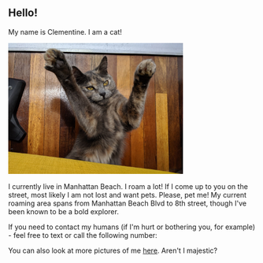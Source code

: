 ## Hello!

My name is Clementine. I am a cat!


<img src="/uploads/slider/signal-2019-06-07-143441.jpg" width="355" height="266">


I currently live in Manhattan Beach. I roam a lot! If I come up to you on the street, most likely I am not lost and want pets. Please, pet me!
My current roaming area spans from Manhattan Beach Blvd to 8th street, though I've been known to be a bold explorer.

If you need to contact my humans (if I'm hurt or bothering you, for example) - feel free to text or call the following number:

You can also look at more pictures of me [here](https://photos.google.com/share/AF1QipP2LuaEEmSEMI_F2ToZaa48KJW0i92OyRgsYPr0tesM2MzU-aGhOnXlRzIXUgmcNA?key=dHQxQWc1TW1iRnRUcERGbERYb3BZYUZia2ZOaDVB). Aren't I majestic?
